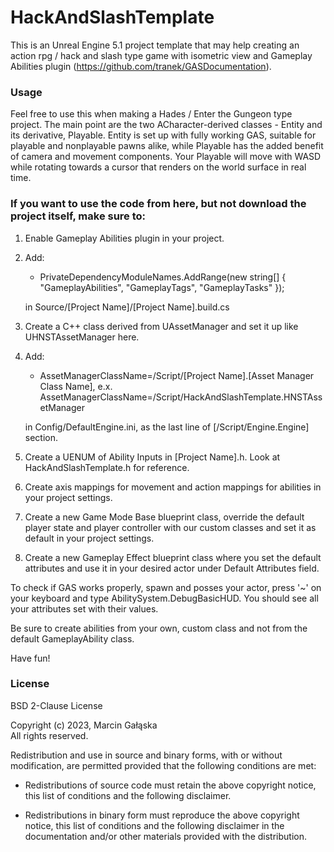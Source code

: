 # HackAndSlashTemplate
This is an Unreal Engine 5.1 project template that may help creating an action rpg / hack and slash type game with isometric view and Gameplay Abilities plugin (https://github.com/tranek/GASDocumentation).

### Usage
Feel free to use this when making a Hades / Enter the Gungeon type project.
The main point are the two ACharacter-derived classes - Entity and its derivative, Playable. Entity is set up with fully working GAS, suitable for playable and nonplayable pawns alike, while Playable has the added benefit of camera and movement components. Your Playable will move with WASD while rotating towards a cursor that renders on the world surface in real time.

### If you want to use the code from here, but not download the project itself, make sure to:
1. Enable Gameplay Abilities plugin in your project.
2. Add: <br>
	- PrivateDependencyModuleNames.AddRange(new string[] { "GameplayAbilities", "GameplayTags", "GameplayTasks" });
 
	in Source/[Project Name]/[Project Name].build.cs
3. Create a C++ class derived from UAssetManager and set it up like UHNSTAssetManager here.
4. Add: <br>
	- AssetManagerClassName=/Script/[Project Name].[Asset Manager Class Name], e.x. AssetManagerClassName=/Script/HackAndSlashTemplate.HNSTAssetManager
 
	in Config/DefaultEngine.ini, as the last line of [/Script/Engine.Engine] section.
5. Create a UENUM of Ability Inputs in [Project Name].h. Look at HackAndSlashTemplate.h for reference.
6. Create axis mappings for movement and action mappings for abilities in your project settings.
7. Create a new Game Mode Base blueprint class, override the default player state and player controller with our custom classes and set it as default in your project settings.
8. Create a new Gameplay Effect blueprint class where you set the default attributes and use it in your desired actor under Default Attributes field.

To check if GAS works properly, spawn and posses your actor, press '~' on your keyboard and type AbilitySystem.DebugBasicHUD. You should see all your attributes set with their values.

Be sure to create abilities from your own, custom class and not from the default GameplayAbility class.

Have fun!

### License

BSD 2-Clause License

Copyright (c) 2023, Marcin Gałąska <br>
All rights reserved.

Redistribution and use in source and binary forms, with or without
modification, are permitted provided that the following conditions are met:

* Redistributions of source code must retain the above copyright notice, this
  list of conditions and the following disclaimer.

* Redistributions in binary form must reproduce the above copyright notice,
  this list of conditions and the following disclaimer in the documentation
  and/or other materials provided with the distribution.
